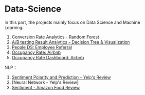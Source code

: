 # Data-Science

In this part, the projects mainly focus on Data Science and Machine Learning.

1. [Conversion Rate Analytics - Random Forest](https://github.com/xl215/Data-Science/blob/master/Site%20Conversion%20Rate%20-%20Prediction%20Random%20Forest.ipynb)
2. [A/B testing Result Analytics - Decision Tree & Visualization](https://github.com/xl215/Data-Science/blob/master/AB%20Testing%20Result%20Analytics%20and%20Prediction.ipynb)
3. [People DS: Employee Referral](https://github.com/xl215/Data-Science/blob/master/People%20Data%20Science%20-%20Employee%20Retention%20Prediction.ipynb)
4. [Occupancy Rate: Airbnb](https://github.com/xl215/Data-Science/blob/master/Airbnb%20Occupancy%20Rate%20-%20Visualization%20%26%20Prediction.ipynb)
5. [Occupancy Rate Dashboard: Airbnb](https://public.tableau.com/profile/xuan.liu7775#!/vizhome/AirbnbOccupancyRate-SF/DashboardSFOccupancyRate?publish=yes)

NLP：
1. [Sentiment Polarity and Prediction - Yelp's Review](https://github.com/xl215/Data-Science/blob/master/NLP%20%20-%20Sentiment%20Analysis%20for%20Yelp%20Review%20and%20Star%20Prediction.ipynb)
2. [Neural Network - Yelp's Review]
3. [Sentiment - Amazon Food Review](https://github.com/xl215/Data-Science/blob/master/Sentiment%20Analysis%20-%20Amazon%20Fine%20Food%20Review.ipynb)
